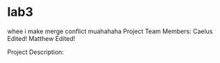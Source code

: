 # lab3
whee i make merge conflict muahahaha 
Project Team Members: Caelus Edited! Matthew Edited!

Project Description:
